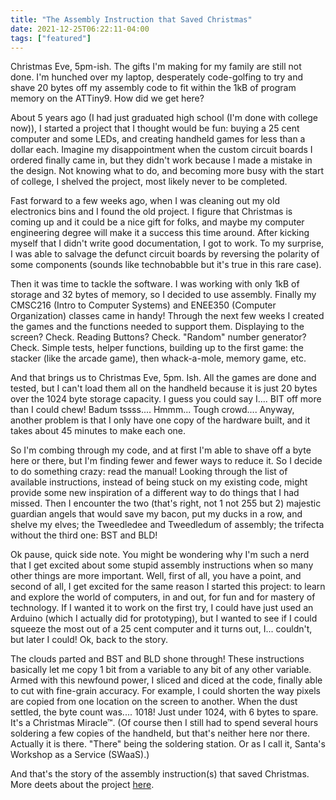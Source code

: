 ```yaml
---
title: "The Assembly Instruction that Saved Christmas"
date: 2021-12-25T06:22:11-04:00
tags: ["featured"]
---
```


Christmas Eve, 5pm-ish. The gifts I'm making for my family are still not done. I'm hunched over my laptop, desperately code-golfing to try and shave 20 bytes off my assembly code to fit within the 1kB of program memory on the ATTiny9. How did we get here?

About 5 years ago (I had just graduated high school (I'm done with college now)), I started a project that I thought would be fun: buying a 25 cent computer and some LEDs, and creating handheld games for less than a dollar each. Imagine my disappointment when the custom circuit boards I ordered finally came in, but they didn't work because I made a mistake in the design. Not knowing what to do, and becoming more busy with the start of college, I shelved the project, most likely never to be completed.

Fast forward to a few weeks ago, when I was cleaning out my old electronics bins and I found the old project. I figure that Christmas is coming up and it could be a nice gift for folks, and maybe my computer engineering degree will make it a success this time around. After kicking myself that I didn't write good documentation, I got to work. To my surprise, I was able to salvage the defunct circuit boards by reversing the polarity of some components (sounds like technobabble but it's true in this rare case).

Then it was time to tackle the software. I was working with only 1kB of storage and 32 bytes of memory, so I decided to use assembly. Finally my CMSC216 (Intro to Computer Systems) and ENEE350 (Computer Organization) classes came in handy! Through the next few weeks I created the games and the functions needed to support them. Displaying to the screen? Check. Reading Buttons? Check. "Random" number generator? Check. Simple tests, helper functions, building up to the first game: the stacker (like the arcade game), then whack-a-mole, memory game, etc.

And that brings us to Christmas Eve, 5pm. Ish. All the games are done and tested, but I can't load them all on the handheld because it is just 20 bytes over the 1024 byte storage capacity. I guess you could say I.... BIT off more than I could chew! Badum tssss.... Hmmm... Tough crowd.... Anyway, another problem is that I only have one copy of the hardware built, and it takes about 45 minutes to make each one.

So I'm combing through my code, and at first I'm able to shave off a byte here or there, but I'm finding fewer and fewer ways to reduce it. So I decide to do something crazy: read the manual! Looking through the list of available instructions, instead of being stuck on my existing code, might provide some new inspiration of a different way to do things that I had missed. Then I encounter the two (that's right, not 1 not 255 but 2) majestic guardian angels that would save my bacon, put my ducks in a row, and shelve my elves; the Tweedledee and Tweedledum of assembly; the trifecta without the third one: BST and BLD!

Ok pause, quick side note. You might be wondering why I'm such a nerd that I get excited about some stupid assembly instructions when so many other things are more important. Well, first of all, you have a point, and second of all, I get excited for the same reason I started this project: to learn and explore the world of computers, in and out, for fun and for mastery of technology. If I wanted it to work on the first try, I could have just used an Arduino (which I actually did for prototyping), but I wanted to see if I could squeeze the most out of a 25 cent computer and it turns out, I... couldn't, but later I could! Ok, back to the story.

The clouds parted and BST and BLD shone through! These instructions basically let me copy 1 bit from a variable to any bit of any other variable. Armed with this newfound power, I sliced and diced at the code, finally able to cut with fine-grain accuracy. For example, I could shorten the way pixels are copied from one location on the screen to another. When the dust settled, the byte count was.... 1018! Just under 1024, with 6 bytes to spare. It's a Christmas Miracle™. (Of course then I still had to spend several hours soldering a few copies of the handheld, but that's neither here nor there. Actually it is there. "There" being the soldering station. Or as I call it, Santa's Workshop as a Service (SWaaS).)

And that's the story of the assembly instruction(s) that saved Christmas. More deets about the project [here](/ATinyGame/).